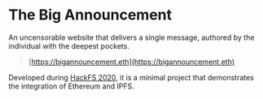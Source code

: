 # The Big Announcement

An uncensorable website that delivers a single message, authored by the
individual with the deepest pockets.

> [https://bigannouncement.eth](https://bigannouncement.eth)

Developed during [HackFS 2020], it is a minimal project that demonstrates
the integration of Ethereum and IPFS.

[HackFS 2020]: https://hackfs.com/
